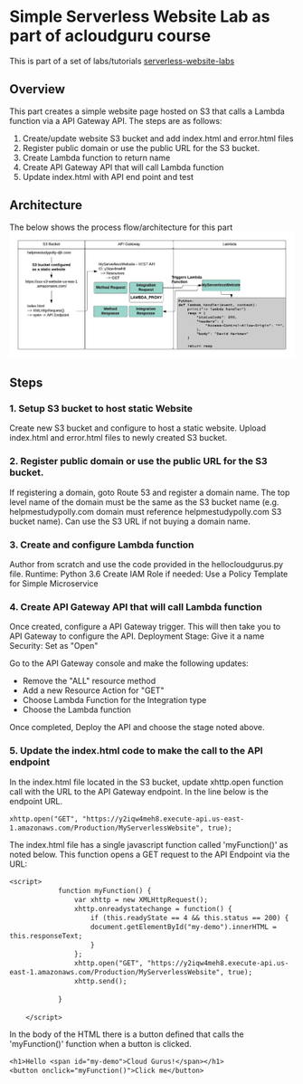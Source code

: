 # **Simple Serverless Website Lab as part of acloudguru course**
This is part of a set of labs/tutorials [serverless-website-labs]

## Overview
This part creates a simple website page hosted on S3 that calls a Lambda function via a API Gateway API.  The steps are as follows:
1. Create/update website S3 bucket and add index.html and error.html files
2. Register public domain or use the public URL for the S3 bucket.
3. Create Lambda function to return name
4. Create API Gateway API that will call Lambda function
5. Update index.html with API end point and test

## Architecture
The below shows the process flow/architecture for this part
![alt text][Serverless Website Process Flow-Part 1]

## Steps

### 1. Setup S3 bucket to host static Website
Create new S3 bucket and configure to host a static website.  Upload index.html and error.html files to newly created S3 bucket.

### 2. Register public domain or use the public URL for the S3 bucket.
If registering a domain, goto Route 53 and register a domain name.  The top level name of the domain must be the same as the S3 bucket name (e.g. helpmestudypolly.com domain must reference helpmestudypolly.com S3 bucket name).  Can use the S3 URL if not buying a domain name.

### 3. Create and configure Lambda function
Author from scratch and use the code provided in the hellocloudgurus.py file.
Runtime: Python 3.6
Create IAM Role if needed: Use a Policy Template for Simple Microservice
				
### 4. Create API Gateway API that will call Lambda function
Once created, configure a API Gateway trigger.  This will then take you to API Gateway to configure the API.
Deployment Stage: Give it a name
Security: Set as "Open"

Go to the API Gateway console and make the following updates:
* Remove the "ALL" resource method
* Add a new Resource Action for "GET"
* Choose Lambda Function for the Integration type
* Choose the Lambda function

Once completed, Deploy the API and choose the stage noted above.

### 5. Update the index.html code to make the call to the API endpoint
In the index.html file located in the S3 bucket, update xhttp.open function call with the URL to the API Gateway endpoint.  In the line below is the endpoint URL. 
```
xhttp.open("GET", "https://y2iqw4meh8.execute-api.us-east-1.amazonaws.com/Production/MyServerlessWebsite", true);
```

The index.html file has a single javascript function called 'myFunction()' as noted below.  This function opens a GET request to the API Endpoint via the URL:
```
<script>
			function myFunction() {
				var xhttp = new XMLHttpRequest();
				xhttp.onreadystatechange = function() {
					if (this.readyState == 4 && this.status == 200) {
					document.getElementById("my-demo").innerHTML = this.responseText;
					}
				};
				xhttp.open("GET", "https://y2iqw4meh8.execute-api.us-east-1.amazonaws.com/Production/MyServerlessWebsite", true);
				xhttp.send();

			}

	</script>
```

In the body of the HTML there is a button defined that calls the 'myFunction()' function when a button is clicked.
```
<h1>Hello <span id="my-demo">Cloud Gurus!</span></h1>
<button onclick="myFunction()">Click me</button>
```

				
[comment]: # (references used in README)
[serverless-website-labs]:../README.md
[Serverless Website Process Flow-Part 1]:../images/Serverless-Website-Acloudguru-ProcessFlow-Part-1.jpeg
